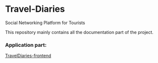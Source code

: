 # Travel-Diaries
Social Networking Platform for Tourists 

This repository mainly contains all the documentation part of the project.



### Application part: 
[TravelDiaries-frontend](https://github.com/iiitv/TravelDiaries-frontend)

